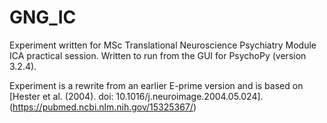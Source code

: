 # GNG_IC
Experiment written for MSc Translational Neuroscience Psychiatry Module ICA practical session. Written to run from the GUI for PsychoPy (version 3.2.4). 

Experiment is a rewrite from an earlier E-prime version and is based on [Hester et al. (2004). doi: 10.1016/j.neuroimage.2004.05.024].(https://pubmed.ncbi.nlm.nih.gov/15325367/)

